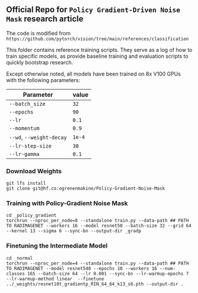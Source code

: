 ## Official Repo for `Policy Gradient-Driven Noise Mask` research article

The code is modified from `https://github.com/pytorch/vision/tree/main/references/classification`

This folder contains reference training scripts. They serve as a log of how to train specific models, as provide baseline
training and evaluation scripts to quickly bootstrap research.

Except otherwise noted, all models have been trained on 8x V100 GPUs with the following parameters:

| Parameter                | value  |
| ------------------------ | ------ |
| `--batch_size`           | `32`   |
| `--epochs`               | `90`   |
| `--lr`                   | `0.1`  |
| `--momentum`             | `0.9`  |
| `--wd`, `--weight-decay` | `1e-4` |
| `--lr-step-size`         | `30`   |
| `--lr-gamma`             | `0.1`  |

### Download Weights
```
git lfs install
git clone git@hf.co:ogrenenmakine/Policy-Gradient-Noise-Mask
```

### Training with Policy-Gradient Noise Mask
```
cd _policy_gradient
torchrun --nproc_per_node=8 --standalone train.py --data-path ## PATH TO RADIMAGENET --workers 16 --model resnet50 --batch-size 32 --grid 64 --kernel 13 --sigma 6 --sync-bn --output-dir _gradp
```

### Finetuning the Intermediate Model
```
cd _normal
torchrun --nproc_per_node=4 --standalone train.py --data-path ## PATH TO RADIMAGENET --model resnet540 --epochs 10 --workers 16 --num-classes 165 --batch-size 64 --lr 0.001 --sync-bn --lr-warmup-epochs 7 --lr-warmup-method linear  --finetune ../_weights/resnet10t_gradientp_RIN_64_64_k13_s6.pth --output-dir .
```
